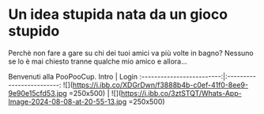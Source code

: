 
# Un idea stupida nata da un gioco stupido

Perchè non fare a gare su chi dei tuoi amici va più volte in bagno? Nessuno se lo è mai chiesto tranne qualche mio amico e allora...

Benvenuti alla PooPooCup.
Intro           |  Login
:-------------------------:|:-------------------------:
![](https://i.ibb.co/XDGrDwn/f3888b4b-c0ef-41f0-8ee9-9e90e15cfd53.jpg =250x500)  |  ![](https://i.ibb.co/3ztSTQT/Whats-App-Image-2024-08-08-at-20-55-13.jpg =250x500)

